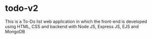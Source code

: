 # todo-v2
This is a To-Do list web application in which the front-end is developed using HTML, CSS and backend with Node JS, Express JS, EJS and MongoDB 
